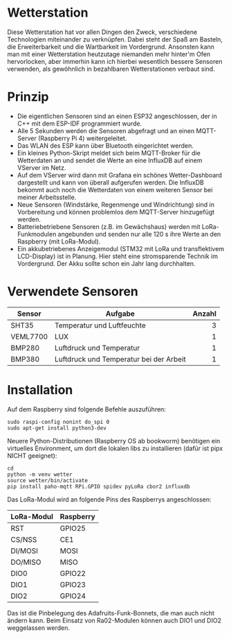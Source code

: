 # Wetterstation
Diese Wetterstation hat vor allen Dingen den Zweck, verschiedene Technologien miteinander zu verknüpfen. Dabei steht der Spaß am Basteln, die Erweiterbarkeit und die Wartbarkeit im Vordergrund. 
Ansonsten kann man mit einer Wetterstation heutzutage niemanden mehr hinter'm Ofen hervorlocken, aber immerhin kann ich hierbei wesentlich bessere Sensoren verwenden, als gewöhnlich in bezahlbaren Wetterstationen verbaut sind.
# Prinzip
* Die eigentlichen Sensoren sind an einen ESP32 angeschlossen, der in C++ mit dem ESP-IDF programmiert wurde.
* Alle 5 Sekunden werden die Sensoren abgefragt und an einen MQTT-Server (Raspberry Pi 4) weitergeleitet.
* Das WLAN des ESP kann über Bluetooth eingerichtet werden.
* Ein kleines Python-Skript meldet sich beim MQTT-Broker für die Wetterdaten an und sendet die Werte an eine InfluxDB auf einem VServer im Netz.
* Auf dem VServer wird dann mit Grafana ein schönes Wetter-Dashboard dargestellt und kann von überall aufgerufen werden. Die InfluxDB bekommt auch noch die Wetterdaten von einem weiteren Sensor bei meiner Arbeitsstelle.
* Neue Sensoren (Windstärke, Regenmenge und Windrichtung) sind in Vorbereitung und können problemlos dem MQTT-Server hinzugefügt werden.
* Batteriebetriebene Sensoren (z.B. im Gewächshaus) werden mit LoRa-Funkmodulen angebunden und senden nur alle 120 s ihre Werte an den Raspberry (mit LoRa-Modul). 
* Ein akkubetriebenes Anzeigemodul (STM32 mit LoRa und transflektivem LCD-Display) ist in Planung. Hier steht eine stromsparende Technik im Vordergrund. Der Akku sollte schon ein Jahr lang durchhalten.
# Verwendete Sensoren 
| Sensor        | Aufgabe       | Anzahl|
| ------------- |---------------| -----:|
| SHT35 | Temperatur und Luftfeuchte | 3 |
| VEML7700 | LUX | 1 |
| BMP280 | Luftdruck und Temperatur | 1 |
| BMP380 | Luftdruck und Temperatur bei der Arbeit| 1 |
# Installation
Auf dem Raspberry sind folgende Befehle auszuführen:

    sudo raspi-config nonint do_spi 0
    sudo apt-get install python3-dev

Neuere Python-Distributionen (Raspberry OS ab bookworm) benötigen ein virtuelles Environment, um dort
die lokalen libs zu installieren (dafür ist pipx NICHT geeignet):
    
    cd
    python -m venv wetter
    source wetter/bin/activate
    pip install paho-mqtt RPi.GPIO spidev pyLoRa cbor2 influxdb
    
Das LoRa-Modul wird an folgende Pins des Raspberrys angeschlossen:

|LoRa-Modul|Raspberry|
|----------|--------|
|RST|GPIO25|
|CS/NSS|CE1|
|DI/MOSI|MOSI|
|DO/MISO|MISO|
|DIO0|GPIO22|
|DIO1|GPIO23|
|DIO2|GPIO24|

Das ist die Pinbelegung des Adafruits-Funk-Bonnets, die man auch nicht ändern kann. Beim Einsatz von Ra02-Modulen können auch DIO1 und DIO2 weggelassen werden.
